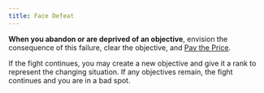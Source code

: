 ```yaml
---
title: Face Defeat
---
```


**When you abandon or are deprived of an objective**, envision the consequence of this failure, clear the objective, and [Pay the Price](/starforged-srd/moves/fate/pay_the_price).

If the fight continues, you may create a new objective and give it a rank to represent the changing situation. If any objectives remain, the fight continues and you are in a bad spot.
